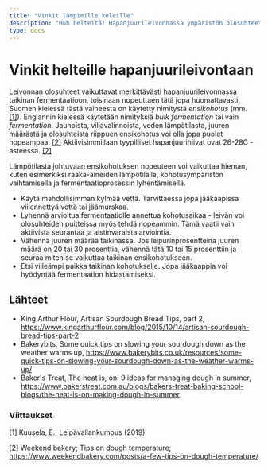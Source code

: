 ```yaml
---
title: "Vinkit lämpimille keleille"
description: "Huh helteitä! Hapanjuurileivonnassa ympäristön olosuhteet ovat tärkeässä roolissa. Fermentaation nopeuteen voi kuitenkin vaikuttaa. Koostettuna joitain vinkkejä."
type: docs
---
```


# Vinkit helteille hapanjuurileivontaan

Leivonnan olosuhteet vaikuttavat merkittävästi hapanjuurileivonnassa
taikinan fermentaatioon, toisinaan nopeuttaen tätä jopa huomattavasti. 
Suomen kielessä tästä vaiheesta on käytetty nimitystä _ensikohotus_ (mm. [[1]](#Lähteet)). 
Englannin kielessä käytetään nimityksiä _bulk fermentation_ tai vain _fermentation_. 
Jauhoista, viljavalinnoista, veden lämpötilasta, juuren määrästä ja olosuhteista riippuen 
ensikohotus voi olla jopa puolet nopeampaa. [[2]](#Lähteet) Aktiivisimmillaan tyypilliset 
hapanjuurihiivat ovat 26-28C -asteessa. [[2]](#Lähteet)

Lämpötilasta johtuvaan ensikohotuksen nopeuteen voi vaikuttaa hieman, kuten esimerkiksi raaka-aineiden
lämpötilalla, kohotusympäristön vaihtamisella ja fermentaatioprosessin lyhentämisellä.

* Käytä mahdollisimman kylmää vettä. Tarvittaessa jopa jääkaapissa viilennettyä
vettä tai jäämurskaa.
* Lyhennä arvioitua fermentaatiolle annettua kohotusaikaa - leivän voi olosuhteiden puitteissa myös tehdä nopeammin.
Tämä vaatii vain aktiivista seurantaa ja aistinvaraista arviointia.
* Vähennä juuren määrää taikinassa. Jos leipurinprosentteina juuren määrä on
20 tai 30 prosenttia, vähennä tätä 10 tai 15 prosenttiin ja seuraa miten se vaikuttaa
taikinan ensikohotukseen.
* Etsi viileämpi paikka taikinan kohotukselle. Jopa jääkaappia voi hyödyntää
fermentaation hidastamiseksi.

## Lähteet

* King Arthur Flour, Artisan Sourdough Bread Tips, part 2, https://www.kingarthurflour.com/blog/2015/10/14/artisan-sourdough-bread-tips-part-2
* Bakerybits, Some quick tips on slowing your sourdough down as the weather warms up, https://www.bakerybits.co.uk/resources/some-quick-tips-on-slowing-your-sourdough-down-as-the-weather-warms-up/
* Baker's Treat, The heat is, on: 9 ideas for managing dough in summer, https://www.bakerstreat.com.au/blogs/bakers-treat-baking-school-blogs/the-heat-is-on-making-dough-in-summer

### Viittaukset

[1] Kuusela, E.; Leipävallankumous (2019)

[2] Weekend bakery; Tips on dough temperature; https://www.weekendbakery.com/posts/a-few-tips-on-dough-temperature/

